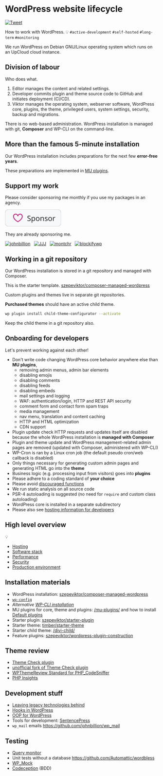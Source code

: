 # WordPress website lifecycle

[![Tweet](https://img.shields.io/badge/Tweet-share-d5d5d5?style=social&logo=twitter)](https://twitter.com/intent/tweet?text=Here%20is%20how%20to%20run%20WordPress&url=https%3A%2F%2Fgithub.com%2Fszepeviktor%2Fwordpress-website-lifecycle)

How to work with WordPress. :bulb: `#active-development` `#self-hosted` `#long-term` `#monitoring`

We run WordPress on Debian GNU/Linux operating system
which runs on an UpCloud cloud instance.

## Division of labour

Who does what.

1.  Editor manages the content and related settings.
2.  Developer commits plugin and theme source code to GitHub
    and initiates deployment (CI/CD).
3.  Viktor manages the operating system, webserver software,
    WordPress core, plugins, the theme, privileged users,
    system settings, security, backup and migrations.

There is no web-based administration.
WordPress installation is managed with git, **Composer** and WP-CLI on the command-line.

## More than the famous 5-minute installation

Our WordPress installation includes preparations for the next few **error-free years**.

These preparations are implemented in [MU plugins](/mu-plugins/).

## Support my work

Please consider sponsoring me monthly if you use my packages in an agency.

[![Sponsor](https://github.com/szepeviktor/.github/raw/master/.github/assets/github-like-sponsor-button.svg)](https://github.com/sponsors/szepeviktor)

They are already sponsoring me.

<!-- markdownlint-disable MD033 -->
[<img src="https://github.com/johnbillion.png" width="50px" alt="johnbillion">](https://github.com/johnbillion)&nbsp;&nbsp;
[<img src="https://github.com/JJJ.png" width="50px" alt="JJJ">](https://github.com/JJJ)&nbsp;&nbsp;
[<img src="https://github.com/montchr.png" width="50px" alt="montchr">](https://github.com/montchr)&nbsp;&nbsp;
[<img src="https://github.com/blockifywp.png" width="50px" alt="blockifywp">](https://github.com/blockifywp)&nbsp;&nbsp;
<!-- markdownlint-enable MD033 -->

## Working in a git repository

Our WordPress installation is stored in a git repository
and managed with Composer.

This is the starter template.
[szepeviktor/composer-managed-wordpress](https://github.com/szepeviktor/composer-managed-wordpress)

Custom plugins and themes live in separate git repositories.

**Purchased themes** should have an active child theme.

```bash
wp plugin install child-theme-configurator --activate
```

Keep the child theme in a git repository also.

## Onboarding for developers

Let's prevent working against each other!

-   Don't write code changing WordPress core behavior anywhere else than **MU plugins**,
    - removing admin menus, admin bar elements
    - disabling emojis
    - disabling comments
    - disabling feeds
    - disabling embeds
    - mail settings and logging
    - WAF: authentication/login, HTTP and REST API security
    - comment form and contact form spam traps
    - media management
    - nav menu, translation and content caching
    - HTTP and HTML optimization
    - CDN support
-   Plugin update check HTTP requests and updates itself are disabled
    because the whole WordPress installation is **managed with Composer**
-   Plugin and theme update and WordPress management-related admin pages are removed
    (updated with Composer, administered with WP-CLI)
-   WP-Cron is ran by a Linux cron job (the default pseudo cron/web callback is disabled)
-   Only things necessary for generating custom admin pages
    and generating HTML go into the **theme**
-   Business logic (e.g. processing input from visitors) goes into **plugins**
-   Please adhere to a coding standard of **your choice**
-   Please avoid [discouraged functions](https://github.com/szepeviktor/debian-server-tools/blob/master/webserver/laravel/phpcs.xml#L18)
-   We run static analysis on all source code
-   PSR-4 autoloading is suggested (no need for `require` and custom class autoloading)
-   WordPress core is installed in a separate subdirectory
-   Please also see [hosting information for developers](https://github.com/szepeviktor/debian-server-tools/blob/master/Onboarding.md#onboarding-for-developers)

## High level overview

:bulb:

- [Hosting](https://github.com/szepeviktor/infrastructure-for-hosting-web-applications)
- [Software stack](/WordPress-stack.md)
- [Performance](/WordPress-performance.md)
- [Security](/WordPress-security.md)
- [Production environment](https://github.com/szepeviktor/debian-server-tools/blob/master/webserver/Production-website.md)

## Installation materials

-   WordPress installation: [szepeviktor/composer-managed-wordpress](https://github.com/szepeviktor/composer-managed-wordpress)
-   [`wp-config`](/wp-config)
-   _Alternative [WP-CLI installation](WP-CLI-installation.md)_
-   MU plugins for core, theme and plugins: [/mu-plugins/](/mu-plugins)
    and how to install [Default plugins](/Plugins.md)
-   Starter plugin: [szepeviktor/starter-plugin](https://github.com/szepeviktor/starter-plugin)
-   Starter theme: [timber/starter-theme](https://github.com/timber/starter-theme/tree/2.x)
-   Starter child theme: [/divi-child/](/divi-child)
-   Feature plugins: [szepeviktor/wordpress-plugin-construction](https://github.com/szepeviktor/wordpress-plugin-construction)

## Theme review

- [Theme Check plugin](https://wordpress.org/plugins/theme-check/)
- [unofficial fork of Theme Check plugin](https://themecheck.info/)
- [WPThemeReview Standard for PHP_CodeSniffer](https://github.com/WPTRT/WPThemeReview)
- [PHP Insights](https://github.com/nunomaduro/phpinsights)

## Development stuff

- [Leaving legacy technologies behind](https://github.com/szepeviktor/starter-plugin)
- [Hooks in WordPress](/WordPress-hooks.md)
- [OOP for WordPress](/WordPress-OOP.md)
- Tools for development: [SentencePress](https://github.com/szepeviktor/SentencePress)
- `wp_mail` emails https://github.com/johnbillion/wp_mail

## Testing

- [Query monitor](https://github.com/johnbillion/query-monitor)
- Unit tests without a database https://github.com/Automattic/wordbless
- [WP_Mock](https://github.com/10up/wp_mock)
- [Codeception](https://github.com/lucatume/wp-browser) (BDD)
